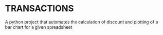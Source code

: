 # TRANSACTIONS
A python project that automates the calculation of discount and plotting of a bar chart for a given spreadsheet
